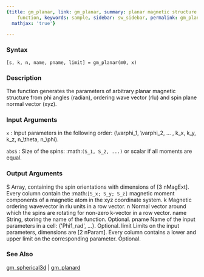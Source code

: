 ```yaml
---
{title: gm_planar, link: gm_planar, summary: planar magnetic structure constraint
    function, keywords: sample, sidebar: sw_sidebar, permalink: gm_planar.html, folder: swfiles,
  mathjax: 'true'}

---
```


### Syntax

`[s, k, n, name, pname, limit] = gm_planar(m0, x)`

### Description

The function generates the parameters of arbitrary planar magnetic
structure from phi angles (radian), ordering wave vector (rlu) and spin
plane normal vector (xyz).
 

### Input Arguments

`x`
: Input parameters in the following order: 
  (\varphi_1, \varphi_2, ... , k_x, k_y, k_z, n_\theta, n_\phi).

`absS`
: Size of the spins: :math:`(S_1, S_2, ...)` or scalar if all
  moments are equal.

### Output Arguments

S     Array, containing the spin orientations with dimensions of [3 nMagExt].
      Every column contain the :math:`[S_x; S_y; S_z]` magnetic moment components of
      a magnetic atom in the xyz coordinate system.
k     Magnetic ordering wavevector in rlu units in a row vector.
n     Normal vector around which the spins are rotating for non-zero
      k-vector in a row vector.
name  String, storing the name of the function. Optional.
pname Name of the input parameters in a cell: {'Phi1_rad', ...}.
      Optional.
limit Limits on the input parameters, dimensions are [2 nParam]. Every
      column contains a lower and upper limit on the corresponding
      parameter. Optional.

### See Also

[gm_spherical3d](gm_spherical3d.html) \| [gm_planard](gm_planard.html)

